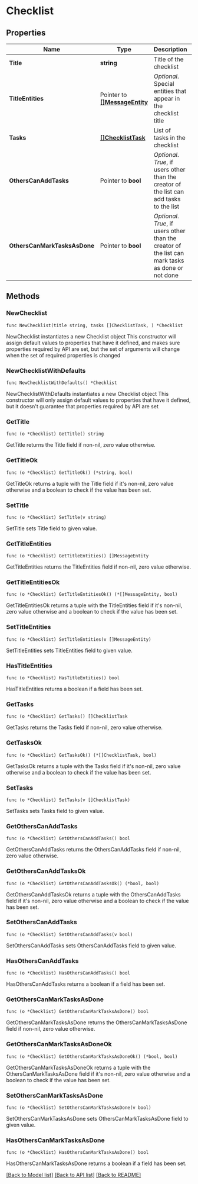 # Checklist

## Properties

Name | Type | Description | Notes
------------ | ------------- | ------------- | -------------
**Title** | **string** | Title of the checklist | 
**TitleEntities** | Pointer to [**[]MessageEntity**](MessageEntity.md) | *Optional*. Special entities that appear in the checklist title | [optional] 
**Tasks** | [**[]ChecklistTask**](ChecklistTask.md) | List of tasks in the checklist | 
**OthersCanAddTasks** | Pointer to **bool** | *Optional*. *True*, if users other than the creator of the list can add tasks to the list | [optional] [default to true]
**OthersCanMarkTasksAsDone** | Pointer to **bool** | *Optional*. *True*, if users other than the creator of the list can mark tasks as done or not done | [optional] [default to true]

## Methods

### NewChecklist

`func NewChecklist(title string, tasks []ChecklistTask, ) *Checklist`

NewChecklist instantiates a new Checklist object
This constructor will assign default values to properties that have it defined,
and makes sure properties required by API are set, but the set of arguments
will change when the set of required properties is changed

### NewChecklistWithDefaults

`func NewChecklistWithDefaults() *Checklist`

NewChecklistWithDefaults instantiates a new Checklist object
This constructor will only assign default values to properties that have it defined,
but it doesn't guarantee that properties required by API are set

### GetTitle

`func (o *Checklist) GetTitle() string`

GetTitle returns the Title field if non-nil, zero value otherwise.

### GetTitleOk

`func (o *Checklist) GetTitleOk() (*string, bool)`

GetTitleOk returns a tuple with the Title field if it's non-nil, zero value otherwise
and a boolean to check if the value has been set.

### SetTitle

`func (o *Checklist) SetTitle(v string)`

SetTitle sets Title field to given value.


### GetTitleEntities

`func (o *Checklist) GetTitleEntities() []MessageEntity`

GetTitleEntities returns the TitleEntities field if non-nil, zero value otherwise.

### GetTitleEntitiesOk

`func (o *Checklist) GetTitleEntitiesOk() (*[]MessageEntity, bool)`

GetTitleEntitiesOk returns a tuple with the TitleEntities field if it's non-nil, zero value otherwise
and a boolean to check if the value has been set.

### SetTitleEntities

`func (o *Checklist) SetTitleEntities(v []MessageEntity)`

SetTitleEntities sets TitleEntities field to given value.

### HasTitleEntities

`func (o *Checklist) HasTitleEntities() bool`

HasTitleEntities returns a boolean if a field has been set.

### GetTasks

`func (o *Checklist) GetTasks() []ChecklistTask`

GetTasks returns the Tasks field if non-nil, zero value otherwise.

### GetTasksOk

`func (o *Checklist) GetTasksOk() (*[]ChecklistTask, bool)`

GetTasksOk returns a tuple with the Tasks field if it's non-nil, zero value otherwise
and a boolean to check if the value has been set.

### SetTasks

`func (o *Checklist) SetTasks(v []ChecklistTask)`

SetTasks sets Tasks field to given value.


### GetOthersCanAddTasks

`func (o *Checklist) GetOthersCanAddTasks() bool`

GetOthersCanAddTasks returns the OthersCanAddTasks field if non-nil, zero value otherwise.

### GetOthersCanAddTasksOk

`func (o *Checklist) GetOthersCanAddTasksOk() (*bool, bool)`

GetOthersCanAddTasksOk returns a tuple with the OthersCanAddTasks field if it's non-nil, zero value otherwise
and a boolean to check if the value has been set.

### SetOthersCanAddTasks

`func (o *Checklist) SetOthersCanAddTasks(v bool)`

SetOthersCanAddTasks sets OthersCanAddTasks field to given value.

### HasOthersCanAddTasks

`func (o *Checklist) HasOthersCanAddTasks() bool`

HasOthersCanAddTasks returns a boolean if a field has been set.

### GetOthersCanMarkTasksAsDone

`func (o *Checklist) GetOthersCanMarkTasksAsDone() bool`

GetOthersCanMarkTasksAsDone returns the OthersCanMarkTasksAsDone field if non-nil, zero value otherwise.

### GetOthersCanMarkTasksAsDoneOk

`func (o *Checklist) GetOthersCanMarkTasksAsDoneOk() (*bool, bool)`

GetOthersCanMarkTasksAsDoneOk returns a tuple with the OthersCanMarkTasksAsDone field if it's non-nil, zero value otherwise
and a boolean to check if the value has been set.

### SetOthersCanMarkTasksAsDone

`func (o *Checklist) SetOthersCanMarkTasksAsDone(v bool)`

SetOthersCanMarkTasksAsDone sets OthersCanMarkTasksAsDone field to given value.

### HasOthersCanMarkTasksAsDone

`func (o *Checklist) HasOthersCanMarkTasksAsDone() bool`

HasOthersCanMarkTasksAsDone returns a boolean if a field has been set.


[[Back to Model list]](../README.md#documentation-for-models) [[Back to API list]](../README.md#documentation-for-api-endpoints) [[Back to README]](../README.md)


